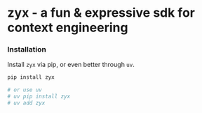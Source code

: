 # zyx - a fun & expressive sdk for context engineering

### Installation

Install `zyx` via pip, or even better through `uv`.

```bash
pip install zyx

# or use uv
# uv pip install zyx
# uv add zyx
```

